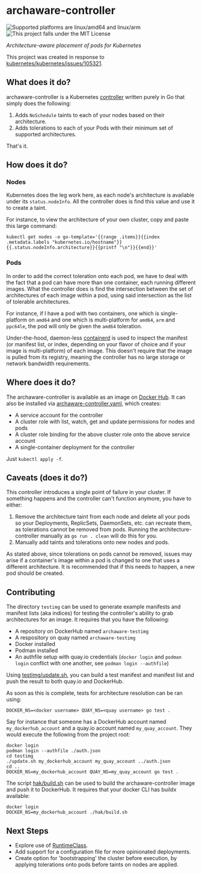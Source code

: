 # archaware-controller

![Supported platforms are linux/amd64 and linux/arm](https://img.shields.io/badge/platform-linux%2Famd64%2Clinux%2Farm-informational)
![This project falls under the MIT License](https://img.shields.io/badge/license-MIT-informational)

*Architecture-aware placement of pods for Kubernetes*

This project was created in response to [kubernetes/kubernetes/issues/105321](https://github.com/kubernetes/kubernetes/issues/105321).

## What does it do?

archaware-controller is a Kubernetes [controller](https://kubernetes.io/docs/concepts/architecture/controller/) written purely in Go that simply does the following:

1. Adds `NoSchedule` taints to each of your nodes based on their architecture.
2. Adds tolerations to each of your Pods with their minimum set of supported architectures.

That's it.

## How does it do?

### Nodes

Kubernetes does the leg work here, as each node's architecture is available under its `status.nodeInfo`. All the controller does is find this value and use it to create a taint.

For instance, to view the architecture of your own cluster, copy and paste this large command:

`kubectl get nodes -o go-template='{{range .items}}{{index .metadata.labels "kubernetes.io/hostname"}} {{.status.nodeInfo.architecture}}{{printf "\n"}}{{end}}'`

### Pods

In order to add the correct toleration onto each pod, we have to deal with the fact that a pod can have more than one container, each running different images. What the controller does is find the intersection between the set of architectures of each image within a pod, using said intersection as the list of tolerable architectures.

For instance, if I have a pod with two containers, one which is single-platform on `amd64` and one which is multi-platform for `amd64`, `arm` and `ppc64le`, the pod will only be given the `amd64` toleration.

Under-the-hood, daemon-less [containerd](https://github.com/containerd/containerd) is used to inspect the manifest (or manifest list, or index, depending on your flavor of choice and if your image is multi-platform) of each image. This doesn't require that the image is pulled from its registry, meaning the controller has no large storage or network bandwidth requirements.

## Where does it do?

The archaware-controller is available as an image on [Docker Hub](https://hub.docker.com/repository/docker/learnitall/archaware-controller). It can also be installed via [archaware-controller.yaml](./archaware-controller.yaml), which creates:

* A service account for the controller
* A cluster role with list, watch, get and update permissions for nodes and pods
* A cluster role binding for the above cluster role onto the above service account
* A single-container deployment for the controller

Just `kubectl apply -f`.

## Caveats (does it do?)

This controller introduces a single point of failure in your cluster. If something happens and the controller can't function anymore, you have to either:

1. Remove the architecture taint from each node and delete all your pods so your Deployments, ReplicSets, DaemonSets, etc. can recreate them, as tolerations cannot be removed from pods. Running the architecture-controller manually as `go run . clean` will do this for you.
2. Manually add taints and tolerations onto new nodes and pods.

As stated above, since tolerations on pods cannot be removed, issues may arise if a container's image within a pod is changed to one that uses a different architecture. It is recommended that if this needs to happen, a new pod should be created.

## Contributing

The directory `testimg` can be used to generate example manifests and manifest lists (aka indices) for testing the controller's ability to grab architectures for an image. It requires that you have the following:

* A repository on DockerHub named `archaware-testimg`
* A respository on quay named `archaware-testimg`
* Docker installed
* Podman installed
* An authfile setup with quay.io credentials (`docker login` and `podman login` conflict with one another, see `podman login --authfile`)

Using [testimg/update.sh](./testimg/update.sh), you can build a test manifest and manifest list and push the result to both quay.io and DockerHub.

As soon as this is complete, tests for architecture resolution can be ran using:

`DOCKER_NS=<docker username> QUAY_NS=<quay username> go test .`

Say for instance that someone has a DockerHub account named `my_dockerhub_account` and a quay.io account named `my_quay_account`. They would execute the following from the project root:

```
docker login
podman login --authfile ./auth.json
cd testimg
./update.sh my_dockerhub_account my_quay_account ../auth.json
cd ..
DOCKER_NS=my_dockerhub_account QUAY_NS=my_quay_account go test .
```

The script [hak/build.sh](./hak/build.sh) can be used to build the archaware-controller image and push it to DockerHub. It requires that your docker CLI has buildx available:

```
docker login
DOCKER_NS=my_dockerhub_account ./hak/build.sh
```

## Next Steps

* Explore use of [RuntimeClass](https://kubernetes.io/docs/concepts/containers/runtime-class/).
* Add support for a configuration file for more opinionated deployments.
* Create option for 'bootstrapping' the cluster before execution, by applying tolerations onto pods before taints on nodes are applied.
